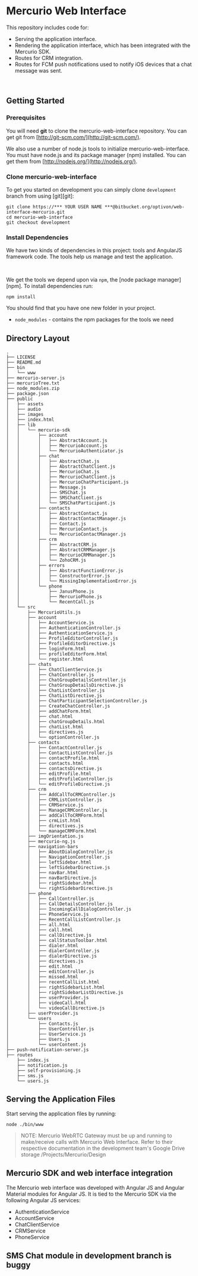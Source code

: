 # Mercurio Web Interface

This repository includes code for:

* Serving the application interface.
* Rendering the application interface, which has been integrated with the Mercurio SDK.
* Routes for CRM integration.
* Routes for FCM push notifications used to notify iOS devices that a chat message was sent.

<br/>

## Getting Started

### Prerequisites

You will need **git** to clone the mercurio-web-interface repository. You can get git from
[http://git-scm.com/](http://git-scm.com/).

We also use a number of node.js tools to initialize mercurio-web-interface. You must have node.js and
its package manager (npm) installed.  You can get them from [http://nodejs.org/](http://nodejs.org/).

### Clone mercurio-web-interface

To get you started on development you can simply clone `development` branch from using [git][git]:

```
git clone https://*** YOUR USER NAME ***@bitbucket.org/optivon/web-interface-mercurio.git
cd mercurio-web-interface
git checkout development
```

### Install Dependencies

We have two kinds of dependencies in this project: tools and AngularJS framework code.  The tools help
us manage and test the application.

<br/>

We get the tools we depend upon via `npm`, the [node package manager][npm]. To install dependencies run:

```
npm install
```

You should find that you have one new folder in your project.

* `node_modules` - contains the npm packages for the tools we need


## Directory Layout

```
.
├── LICENSE
├── README.md
├── bin
│   └── www
├── mercurio-server.js
├── mercurioTree.txt
├── node_modules.zip
├── package.json
├── public
│   ├── assets  
│   ├── audio
│   ├── images
│   ├── index.html
│   ├── lib
│   │   └── mercurio-sdk
│   │       ├── account
│   │       │   ├── AbstractAccount.js
│   │       │   ├── MercurioAccount.js
│   │       │   └── MercurioAuthenticator.js
│   │       ├── chat
│   │       │   ├── AbstractChat.js
│   │       │   ├── AbstractChatClient.js
│   │       │   ├── MercurioChat.js
│   │       │   ├── MercurioChatClient.js
│   │       │   ├── MercurioChatParticipant.js
│   │       │   ├── Message.js
│   │       │   ├── SMSChat.js
│   │       │   ├── SMSChatClient.js
│   │       │   └── SMSChatParticipant.js
│   │       ├── contacts
│   │       │   ├── AbstractContact.js
│   │       │   ├── AbstractContactManager.js
│   │       │   ├── Contact.js
│   │       │   ├── MercurioContact.js
│   │       │   └── MercurioContactManager.js
│   │       ├── crm
│   │       │   ├── AbstractCRM.js
│   │       │   ├── AbstractCRMManager.js
│   │       │   ├── MercurioCRMManager.js
│   │       │   └── ZohoCRM.js
│   │       ├── errors
│   │       │   ├── AbstractFunctionError.js
│   │       │   ├── ConstructorError.js
│   │       │   └── MissingImplementationError.js
│   │       └── phone
│   │           ├── JanusPhone.js
│   │           ├── MercurioPhone.js
│   │           └── RecentCall.js
│   └── src
│       ├── MercurioUtils.js
│       ├── account
│       │   ├── AccountService.js
│       │   ├── AuthenticationController.js
│       │   ├── AuthenticationService.js
│       │   ├── ProfileEditorController.js
│       │   ├── ProfileEditorDirective.js
│       │   ├── loginForm.html
│       │   ├── profileEditorForm.html
│       │   └── register.html
│       ├── chats
│       │   ├── ChatClientService.js
│       │   ├── ChatController.js
│       │   ├── ChatGroupDetailsController.js
│       │   ├── ChatGroupDetailsDirective.js
│       │   ├── ChatListController.js
│       │   ├── ChatListDirective.js
│       │   ├── ChatParticipantSelectionController.js
│       │   ├── CreateChatController.js
│       │   ├── addChatForm.html
│       │   ├── chat.html
│       │   ├── chatGroupDetails.html
│       │   ├── chatList.html
│       │   ├── directives.js
│       │   └── optionController.js
│       ├── contacts
│       │   ├── ContactController.js
│       │   ├── ContactListController.js
│       │   ├── contactProfile.html
│       │   ├── contacts.html
│       │   ├── contactsDirective.js
│       │   ├── editProfile.html
│       │   ├── editProfileController.js
│       │   └── editProfileDirective.js
│       ├── crm
│       │   ├── AddCallToCRMController.js
│       │   ├── CRMListController.js
│       │   ├── CRMService.js
│       │   ├── ManageCRMController.js
│       │   ├── addCallToCRMForm.html
│       │   ├── crmList.html
│       │   ├── directives.js
│       │   └── manageCRMForm.html
│       ├── imgOrientation.js
│       ├── mercurio-ng.js
│       ├── navigation-bars
│       │   ├── AboutDialogController.js
│       │   ├── NavigationController.js
│       │   ├── leftSidebar.html
│       │   ├── leftSidebarDirective.js
│       │   ├── navBar.html
│       │   ├── navBarDirective.js
│       │   ├── rightSidebar.html
│       │   └── rightSidebarDirective.js
│       ├── phone
│       │   ├── CallController.js
│       │   ├── CallDetailsController.js
│       │   ├── IncomingCallDialogController.js
│       │   ├── PhoneService.js
│       │   ├── RecentCallListController.js
│       │   ├── all.html
│       │   ├── call.html
│       │   ├── callDirective.js
│       │   ├── callStatusToolbar.html
│       │   ├── dialer.html
│       │   ├── dialerController.js
│       │   ├── dialerDirective.js
│       │   ├── directives.js
│       │   ├── edit.html
│       │   ├── editController.js
│       │   ├── missed.html
│       │   ├── recentCallList.html
│       │   ├── rightSidebarList.html
│       │   ├── rightSidebarListDirective.js
│       │   ├── userProvider.js
│       │   ├── videoCall.html
│       │   └── videoCallDirective.js
│       ├── userProvider.js
│       └── users
│           ├── Contacts.js
│           ├── UserController.js
│           ├── UserService.js
│           ├── Users.js
│           └── userContent.js
├── push-notification-server.js
├── routes
    ├── index.js
    ├── notification.js
    ├── self-provisioning.js
    ├── sms.js
    └── users.js
```


## Serving the Application Files

Start serving the application files by running:

```
node ./bin/www
```

> NOTE: Mercurio WebRTC Gateway must be up and running to make/receive calls with Mercurio Web Interface.
Refer to their respective documentation in the development team's Google Drive storage /Projects/Mercurio/Design


## Mercurio SDK and web interface integration

The Mercurio web interface was developed with Angular JS and Angular Material modules for Angular JS. It is tied to the
Mercurio SDK via the following Angular JS services:

* AuthenticationService
* AccountService
* ChatClientService
* CRMService
* PhoneService

## SMS Chat module in development branch is buggy